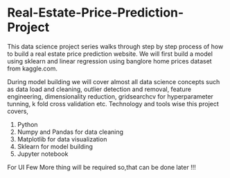 # Real-Estate-Price-Prediction-Project
This data science project series walks through step by step process of how to build a real estate price prediction website. 
We will first build a model using sklearn and linear regression using banglore home prices dataset from kaggle.com.

During model building we will cover almost all data science concepts such as data load and cleaning, outlier detection and removal, feature engineering, dimensionality reduction, gridsearchcv for hyperparameter tunning, k fold cross validation etc. Technology and tools wise this project covers,

1. Python
2. Numpy and Pandas for data cleaning
3. Matplotlib for data visualization
4. Sklearn for model building
5. Jupyter notebook



For UI Few More thing will be required so,that can be done later !!!
